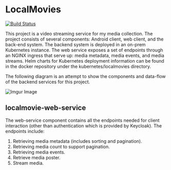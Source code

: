 <h1>LocalMovies</h1>

[![Build Status](https://nathanrahm-jenkins.ddns.net/job/localmovie-web/badge/icon)](https://nathanrahm-jenkins.ddns.net/job/localmovie-web/)

This project is a video streaming service for my media collection. The project consists of
several components: Android client, web client, and the back-end system. The backend system
is deployed in an on-prem Kubernetes instance. The web service exposes a set of endpoints
through an NGINX ingress that serve up: media metadata, media events, and media streams. Helm 
charts for Kubernetes deployment information can be found in the docker repository under the 
kubernetes/localmovies directory.

The following diagram is an attempt to show the components and data-flow of the backend
services for this project.

![Imgur Image](https://imgur.com/4hVN0WZ.png)

<h2>localmovie-web-service</h2>

The web-service component contains all the endpoints needed for client interaction 
(other than authentication which is provided by Keycloak). The endpoints include:

1) Retrieving media metadata (includes sorting and pagination).
2) Retrieving media count to support pagination.
3) Retrieving media events.
4) Retrieve media poster.
5) Stream media.